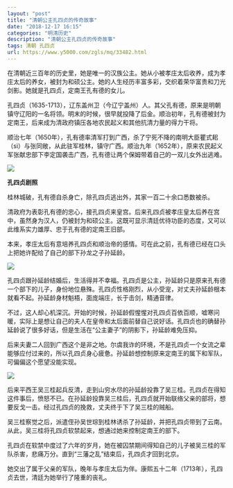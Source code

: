 ```yaml
---
layout: "post"
title: "清朝公主孔四贞的传奇故事"
date: "2018-12-17 16:15"
categories: "明清历史"
description: "清朝公主孔四贞的传奇故事"
tags: 清朝 孔四贞
url: https://www.y5000.com/zgls/mq/33482.html
---
```






在清朝近三百年的历史里，她是唯一的汉族公主。她从小被孝庄太后收养，成为孝庄太后的养女，被封为和硕公主。她的人生经历丰富多彩，交织着荣华富贵和刀光剑影。她就是孔四贞，定南王孔有德的女儿。

孔四贞（1635-1713），辽东盖州卫（今辽宁盖州）人。其父孔有德，原来是明朝镇守辽阳的一名将领。明末的时候，很早就投降了后金。顺治初年，孔有德被封为定南王，后来成为清政府镇压各地农民起义和其他抗清力量的得力干将。

顺治七年（1650年），孔有德率清军打到广西，杀了宁死不降的南明大臣瞿式耜（sì）与张同敞，从此驻军桂林，镇守广西。顺治九年（1652年），原来农民起义军张献忠部下李定国袭击广西，孔有德让两个保姆带着自己的一双儿女外出逃难。

![](https://img.y5000.com/uploads/allimg/180921/14-1P921105332341.jpg)

**孔四贞剧照**

桂林城破，孔有德自杀身亡，除孔四贞逃出外，其家一百二十余口悉数被杀。

清政府为表彰孔有德的忠心，接孔四贞来皇宫。后来孔四贞被孝庄皇太后养在宫中，虽然身为汉人，仍被封为和硕公主。这既可显示清廷优待功臣的态度，又可以此维系实力雄厚、忠于孔有德的定南王旧部。

本来，孝庄太后有意培养孔四贞和顺治帝的感情。可在此之前，孔有德已经在口头上把她许配给了自己的部下孙龙之子孙延龄。

![](https://img.y5000.com/uploads/allimg/180921/14-1P92110535OZ.jpg)

孔四贞跟孙延龄结婚后，生活得并不幸福。孔四贞是公主，孙延龄只是原来孔有德一个部下的儿子，身份地位悬殊。孔四贞性格刚烈，从小受宠，对丈夫孙延龄根本就看不起。孙延龄身材魁梧，面庞端庄，长于击剑，精通音律。

不过，这人却心机深沉。开始的时候，孙延龄假惺惺对孔四贞百依百顺，嘘寒问暖，实际上是想让自己的夫人在皇帝和太后面前替自己说好话。孔四贞也的确替孙延龄说了很多好话，但是生活在“公主妻子”的阴影下，孙延龄难免压抑。

后来夫妻二人回到广西这个是非之地。尔虞我诈的环境，不是孔四贞一个女流之辈能够应付过来的，所以孔四贞身心疲惫。孙延龄想控制原来定南王的属下和军队，可偏偏这个愿望没能实现。

![](https://img.y5000.com/uploads/allimg/180921/14-1P921105410U8.jpg)

后来平西王吴三桂起兵反清，走到山穷水尽的孙延龄投靠了吴三桂。孔四贞在得知这件事后，愤怒不已。在孙延龄投靠吴三桂后，孔四贞就开始联络父亲的部将，想要反戈一击。经过孔四贞的挽救，丈夫终于下了吴三桂的贼船。

吴三桂察觉之后，派遣侄孙吴世琮到桂林诱杀了孙延龄，并把孔四贞带到了云南。从此，吴三桂将孔四贞软禁起来，想通过她来控制定南王的部下。

孔四贞在软禁中度过了六年的岁月，她在被囚禁期间得知自己的儿子被吴三桂的军队杀害，悲痛万分。直到“三藩之乱”结束后，孔四贞才回到北京。

她交出了属于父亲的军队，晚年与孝庄太后为伴。康熙五十二年（1713年），孔四贞去世，清廷为她举行了隆重的丧礼。
